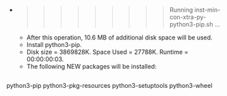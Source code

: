 * >>>>>>>>> Running inst-min-con-xtra-py-python3-pip.sh ...
  * After this operation, 10.6 MB of additional disk space will be used.
  * Install python3-pip.
  * Disk size = 3869828K. Space Used = 27788K. Runtime = 00:00:00:03.
  * The following NEW packages will be installed:
  ```bash
python3-pip python3-pkg-resources python3-setuptools python3-wheel
  ```
